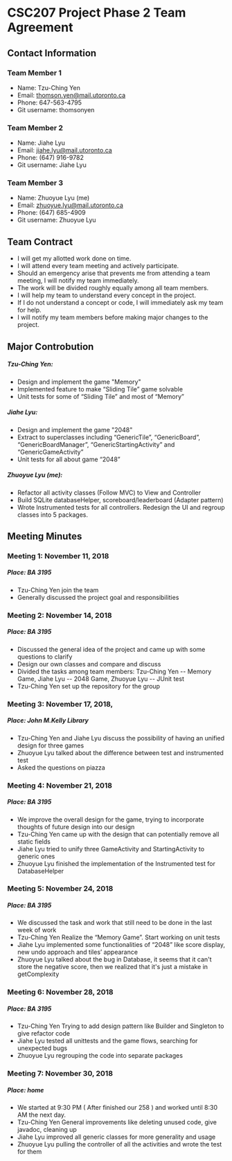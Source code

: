 # CSC207 Project Phase 2 Team Agreement

## Contact Information

### Team Member 1
* Name: Tzu-Ching Yen
* Email: thomson.yen@mail.utoronto.ca
* Phone: 647-563-4795
* Git username: thomsonyen 

### Team Member 2
* Name: Jiahe Lyu
* Email: jiahe.lyu@mail.utoronto.ca
* Phone: (647) 916-9782
* Git username: Jiahe Lyu

### Team Member 3
* Name: Zhuoyue Lyu (me)
* Email: zhuoyue.lyu@mail.utoronto.ca
* Phone: (647) 685-4909
* Git username: Zhuoyue Lyu

## Team Contract
* I will get my allotted work done on time.
* I will attend every team meeting and actively participate.
* Should an emergency arise that prevents me from attending a team meeting, I will notify my team immediately.
* The work will be divided roughly equally among all team members.
* I will help my team to understand every concept in the project.
* If I do not understand a concept or code, I will immediately ask my team for help.
* I will notify my team members before making major changes to the project.

## Major Controbution
##### Tzu-Ching Yen: 
* Design and implement the game "Memory"
* Implemented feature to make “Sliding Tile” game solvable
* Unit tests for some of “Sliding Tile” and most of “Memory”
##### Jiahe Lyu:
* Design and implement the game "2048"
* Extract to superclasses including “GenericTile”, “GenericBoard”, “GenericBoardManager”, “GenericStartingActivity” and “GenericGameActivity”
* Unit tests for all about game “2048”
##### Zhuoyue Lyu (me):
* Refactor all activity classes (Follow MVC) to View and Controller
* Build SQLite databaseHelper, scoreboard/leaderboard (Adapter pattern) 
* Wrote Instrumented tests for all controllers. Redesign the UI and regroup classes into 5 packages.


## Meeting Minutes

### Meeting 1: November 11, 2018
##### Place: BA 3195
* Tzu-Ching Yen join the team
* Generally discussed the project goal and responsibilities

### Meeting 2: November 14, 2018
##### Place: BA 3195
* Discussed the general idea of the project and came up with some questions to clarify
* Design our own classes and compare and discuss
* Divided the tasks among team members: Tzu-Ching Yen -- Memory Game, Jiahe Lyu -- 2048 Game, Zhuoyue Lyu -- JUnit test
* Tzu-Ching Yen set up the repository for the group

### Meeting 3: November 17, 2018, 
##### Place: John M.Kelly Library
* Tzu-Ching Yen and Jiahe Lyu discuss the possibility of having an unified design for three games
* Zhuoyue Lyu talked about the difference between test and instrumented test
* Asked the questions on piazza

### Meeting 4: November 21, 2018
##### Place: BA 3195
* We improve the overall design for the game, trying to incorporate thoughts of future design into our design
* Tzu-Ching Yen came up with the design that can potentially remove all static fields
* Jiahe Lyu tried to unify three GameActivity and StartingActivity to generic ones
* Zhuoyue Lyu finished the implementation of the Instrumented test for DatabaseHelper

### Meeting 5: November 24, 2018
##### Place: BA 3195
* We discussed the task and work that still need to be done in the last week of work 
* Tzu-Ching Yen Realize the “Memory Game”. Start working on unit tests
* Jiahe Lyu implemented some functionalities of “2048” like score display, new undo approach and tiles’ appearance
* Zhuoyue Lyu talked about the bug in Database, it seems that it can't store the negative score, then we realized that it's just a mistake in getComplexity

### Meeting 6: November 28, 2018
##### Place: BA 3195
* Tzu-Ching Yen Trying to add design pattern like Builder and Singleton to give refactor code
* Jiahe Lyu tested all unittests and the game flows, searching for unexpected bugs
* Zhuoyue Lyu regrouping the code into separate packages

### Meeting 7: November 30, 2018
##### Place: home

* We started at 9:30 PM ( After finished our 258 ) and worked until 8:30 AM the next day.
* Tzu-Ching Yen General improvements like deleting unused code, give javadoc, cleaning up
* Jiahe Lyu improved all generic classes for more generality and usage
* Zhuoyue Lyu pulling the controller of all the activities and wrote the test for them



